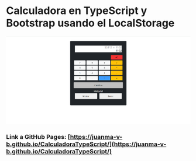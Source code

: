 # Calculadora en TypeScript y Bootstrap usando el LocalStorage

![Screenshot](https://github.com/Juanma-v-b/Calculadora-TypeScript/blob/main/screenshot.png?raw=true)


### Link a GitHub Pages: [https://juanma-v-b.github.io/CalculadoraTypeScript/](https://juanma-v-b.github.io/CalculadoraTypeScript/)
